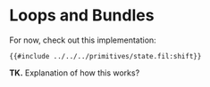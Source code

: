 # Loops and Bundles


For now, check out this implementation:
```filament
{{#include ../../../primitives/state.fil:shift}}
```

**TK.** Explanation of how this works?